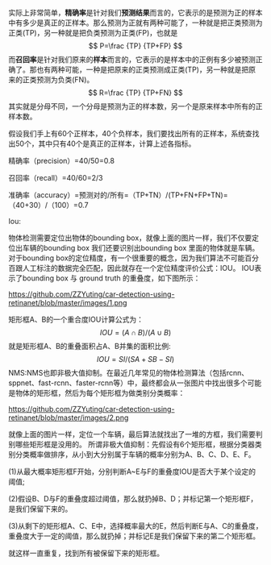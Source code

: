 实际上非常简单，**精确率**是针对我们**预测结果**而言的，它表示的是预测为正的样本中有多少是真正的正样本。那么预测为正就有两种可能了，一种就是把正类预测为正类(TP)，另一种就是把负类预测为正类(FP)，也就是
$$
P=\frac {TP} {TP+FP}
$$
而**召回率**是针对我们原来的**样本**而言的，它表示的是样本中的正例有多少被预测正确了。那也有两种可能，一种是把原来的正类预测成正类(TP)，另一种就是把原来的正类预测为负类(FN)。
$$
R=\frac {TP} {TP+FN}
$$
其实就是分母不同，一个分母是预测为正的样本数，另一个是原来样本中所有的正样本数。

假设我们手上有60个正样本，40个负样本，我们要找出所有的正样本，系统查找出50个，其中只有40个是真正的正样本，计算上述各指标。



精确率（precision）=40/50=0.8

召回率（recall）=40/60=2/3

准确率（accuracy）=预测对的/所有=（TP+TN）/(TP+FN+FP+TN)=（40+30）/（100）=0.7

Iou:

物体检测需要定位出物体的bounding box，就像上面的图片一样，我们不仅要定位出车辆的bounding box 我们还要识别出bounding box 里面的物体就是车辆。对于bounding box的定位精度，有一个很重要的概念，因为我们算法不可能百分百跟人工标注的数据完全匹配，因此就存在一个定位精度评价公式：IOU。 
IOU表示了bounding box 与 ground truth 的重叠度，如下图所示：

https://github.com/ZZYuting/car-detection-using-retinanet/blob/master/images/1.png

矩形框A、B的一个重合度IOU计算公式为：
$$
IOU=(A∩B)/(A∪B)
$$
就是矩形框A、B的重叠面积占A、B并集的面积比例:
$$
IOU=SI/(SA+SB-SI)
$$
NMS:NMS也即非极大值抑制。在最近几年常见的物体检测算法（包括rcnn、sppnet、fast-rcnn、faster-rcnn等）中，最终都会从一张图片中找出很多个可能是物体的矩形框，然后为每个矩形框为做类别分类概率：

https://github.com/ZZYuting/car-detection-using-retinanet/blob/master/images/2.png

就像上面的图片一样，定位一个车辆，最后算法就找出了一堆的方框，我们需要判别哪些矩形框是没用的。 
所谓非极大值抑制：先假设有6个矩形框，根据分类器类别分类概率做排序，从小到大分别属于车辆的概率分别为A、B、C、D、E、F。

(1)从最大概率矩形框F开始，分别判断A~E与F的重叠度IOU是否大于某个设定的阈值;

(2)假设B、D与F的重叠度超过阈值，那么就扔掉B、D；并标记第一个矩形框F，是我们保留下来的。

(3)从剩下的矩形框A、C、E中，选择概率最大的E，然后判断E与A、C的重叠度，重叠度大于一定的阈值，那么就扔掉；并标记E是我们保留下来的第二个矩形框。

就这样一直重复，找到所有被保留下来的矩形框。
